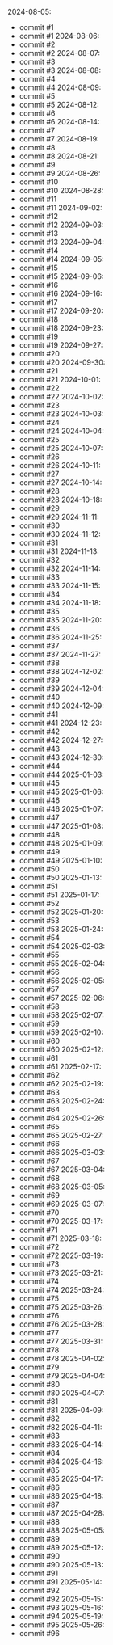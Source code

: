 
2024-08-05:
- commit #1
- commit #1
2024-08-06:
- commit #2
- commit #2
2024-08-07:
- commit #3
- commit #3
2024-08-08:
- commit #4
- commit #4
2024-08-09:
- commit #5
- commit #5
2024-08-12:
- commit #6
- commit #6
2024-08-14:
- commit #7
- commit #7
2024-08-19:
- commit #8
- commit #8
2024-08-21:
- commit #9
- commit #9
2024-08-26:
- commit #10
- commit #10
2024-08-28:
- commit #11
- commit #11
2024-09-02:
- commit #12
- commit #12
2024-09-03:
- commit #13
- commit #13
2024-09-04:
- commit #14
- commit #14
2024-09-05:
- commit #15
- commit #15
2024-09-06:
- commit #16
- commit #16
2024-09-16:
- commit #17
- commit #17
2024-09-20:
- commit #18
- commit #18
2024-09-23:
- commit #19
- commit #19
2024-09-27:
- commit #20
- commit #20
2024-09-30:
- commit #21
- commit #21
2024-10-01:
- commit #22
- commit #22
2024-10-02:
- commit #23
- commit #23
2024-10-03:
- commit #24
- commit #24
2024-10-04:
- commit #25
- commit #25
2024-10-07:
- commit #26
- commit #26
2024-10-11:
- commit #27
- commit #27
2024-10-14:
- commit #28
- commit #28
2024-10-18:
- commit #29
- commit #29
2024-11-11:
- commit #30
- commit #30
2024-11-12:
- commit #31
- commit #31
2024-11-13:
- commit #32
- commit #32
2024-11-14:
- commit #33
- commit #33
2024-11-15:
- commit #34
- commit #34
2024-11-18:
- commit #35
- commit #35
2024-11-20:
- commit #36
- commit #36
2024-11-25:
- commit #37
- commit #37
2024-11-27:
- commit #38
- commit #38
2024-12-02:
- commit #39
- commit #39
2024-12-04:
- commit #40
- commit #40
2024-12-09:
- commit #41
- commit #41
2024-12-23:
- commit #42
- commit #42
2024-12-27:
- commit #43
- commit #43
2024-12-30:
- commit #44
- commit #44
2025-01-03:
- commit #45
- commit #45
2025-01-06:
- commit #46
- commit #46
2025-01-07:
- commit #47
- commit #47
2025-01-08:
- commit #48
- commit #48
2025-01-09:
- commit #49
- commit #49
2025-01-10:
- commit #50
- commit #50
2025-01-13:
- commit #51
- commit #51
2025-01-17:
- commit #52
- commit #52
2025-01-20:
- commit #53
- commit #53
2025-01-24:
- commit #54
- commit #54
2025-02-03:
- commit #55
- commit #55
2025-02-04:
- commit #56
- commit #56
2025-02-05:
- commit #57
- commit #57
2025-02-06:
- commit #58
- commit #58
2025-02-07:
- commit #59
- commit #59
2025-02-10:
- commit #60
- commit #60
2025-02-12:
- commit #61
- commit #61
2025-02-17:
- commit #62
- commit #62
2025-02-19:
- commit #63
- commit #63
2025-02-24:
- commit #64
- commit #64
2025-02-26:
- commit #65
- commit #65
2025-02-27:
- commit #66
- commit #66
2025-03-03:
- commit #67
- commit #67
2025-03-04:
- commit #68
- commit #68
2025-03-05:
- commit #69
- commit #69
2025-03-07:
- commit #70
- commit #70
2025-03-17:
- commit #71
- commit #71
2025-03-18:
- commit #72
- commit #72
2025-03-19:
- commit #73
- commit #73
2025-03-21:
- commit #74
- commit #74
2025-03-24:
- commit #75
- commit #75
2025-03-26:
- commit #76
- commit #76
2025-03-28:
- commit #77
- commit #77
2025-03-31:
- commit #78
- commit #78
2025-04-02:
- commit #79
- commit #79
2025-04-04:
- commit #80
- commit #80
2025-04-07:
- commit #81
- commit #81
2025-04-09:
- commit #82
- commit #82
2025-04-11:
- commit #83
- commit #83
2025-04-14:
- commit #84
- commit #84
2025-04-16:
- commit #85
- commit #85
2025-04-17:
- commit #86
- commit #86
2025-04-18:
- commit #87
- commit #87
2025-04-28:
- commit #88
- commit #88
2025-05-05:
- commit #89
- commit #89
2025-05-12:
- commit #90
- commit #90
2025-05-13:
- commit #91
- commit #91
2025-05-14:
- commit #92
- commit #92
2025-05-15:
- commit #93
2025-05-16:
- commit #94
2025-05-19:
- commit #95
2025-05-26:
- commit #96